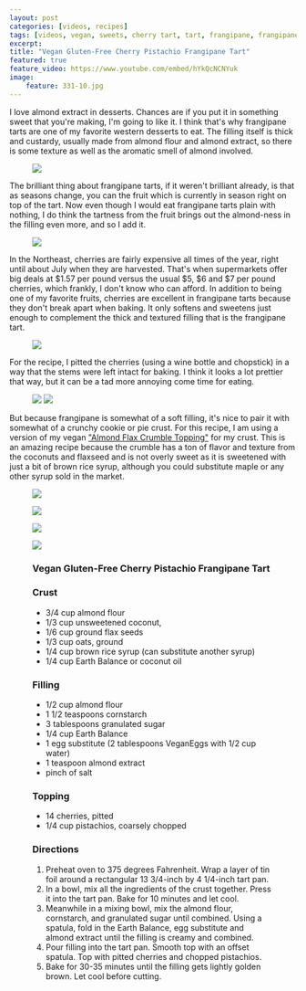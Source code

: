 ```yaml
---
layout: post
categories: [videos, recipes]
tags: [videos, vegan, sweets, cherry tart, tart, frangipane, frangipane tart, cherry frangipane tart, pistachio, cherry pistachio frangipane tart, vegan frangipane tart, cherries, cherry season, almonds, almond extract, gluten-free]
excerpt: 
title: "Vegan Gluten-Free Cherry Pistachio Frangipane Tart"
featured: true
feature_video: https://www.youtube.com/embed/hYkQcNCNYuk
image:
    feature: 331-10.jpg
---
```


I love almond extract in desserts.  Chances are if you put it in something sweet that you're making, I'm going to like it.  I think that's why frangipane tarts are one of my favorite western desserts to eat.  The filling itself is thick and custardy, usually made from almond flour and almond extract, so there is some texture as well as the aromatic smell of almond involved.

<figure>
<img src="/images/331-7.jpg">
</figure>  

The brilliant thing about frangipane tarts, if it weren't brilliant already, is that as seasons change, you can the fruit which is currently in season right on top of the tart.  Now even though I would eat frangipane tarts plain with nothing, I do think the tartness from the fruit brings out the almond-ness in the filling even more, and so I add it.

<figure>
<img src="/images/331-8.jpg">
</figure> 

In the Northeast, cherries are fairly expensive all times of the year, right until about July when they are harvested.  That's when supermarkets offer big deals at $1.57 per pound versus the usual $5, $6 and $7 per pound cherries, which frankly, I don't know who can afford.  In addition to being one of my favorite fruits, cherries are excellent in frangipane tarts because they don't break apart when baking.  It only softens and sweetens just enough to complement the thick and textured filling that is the frangipane tart.

<figure>
<img src="/images/331-9.jpg">
</figure> 

For the recipe, I pitted the cherries (using a wine bottle and chopstick) in a way that the stems were left intact for baking.  I think it looks a lot prettier that way, but it can be a tad more annoying come time for eating.


<figure class="half">
    <img src="/images/331-2.jpg">
    <img src="/images/331-3.jpg">
</figure>

But because frangipane is somewhat of a soft filling, it's nice to pair it with somewhat of a crunchy cookie or pie crust.  For this recipe, I am using a version of my vegan ["Almond Flax Crumble Topping"](http://eastmeetskitchen.com/recipes/high-protein-almond-flax-crumble-topping/) for my crust.  This is an amazing recipe because the crumble has a ton of flavor and texture from the coconuts and flaxseed and is not overly sweet as it is sweetened with just a bit of brown rice syrup, although you could substitute maple or any other syrup sold in the market.

<figure>
<img src="/images/331-4.jpg">
</figure> 

<figure>
<img src="/images/331-5.jpg">
</figure> 
<figure>
<img src="/images/331-6.jpg">
</figure> 
<figure>
<img src="/images/331-1.jpg">
</figure> 


<figure class="ingredients" markdown="1">

### Vegan Gluten-Free Cherry Pistachio Frangipane Tart

### Crust

- 3/4 cup almond flour
- 1/3 cup unsweetened coconut,
- 1/6 cup ground flax seeds
- 1/3 cup oats, ground
- 1/4 cup brown rice syrup (can substitute another syrup)
- 1/4 cup Earth Balance or coconut oil

### Filling

- 1/2 cup almond flour
- 1 1/2 teaspoons cornstarch
- 3 tablespoons granulated sugar
- 1/4 cup Earth Balance
- 1 egg substitute (2 tablespoons VeganEggs with 1/2 cup water)
- 1 teaspoon almond extract
- pinch of salt

### Topping

- 14 cherries, pitted
- 1/4 cup pistachios, coarsely chopped 


</figure>

<figure class="directions" markdown="1">

### Directions

1. Preheat oven to 375 degrees Fahrenheit.  Wrap a layer of tin foil around a rectangular 13 3/4-inch by 4 1/4-inch tart pan.
2. In a bowl, mix all the ingredients of the crust together.  Press it into the tart pan.  Bake for 10 minutes and let cool.
3. Meanwhile in a mixing bowl, mix the almond flour, cornstarch, and granulated sugar until combined.  Using a spatula, fold in the Earth Balance, egg substitute and almond extract until the filling is creamy and combined.
4. Pour filling into the tart pan. Smooth top with an offset spatula. Top with pitted cherries and chopped pistachios.
5. Bake for 30-35 minutes until the filling gets lightly golden brown.  Let cool before cutting.

</figure>